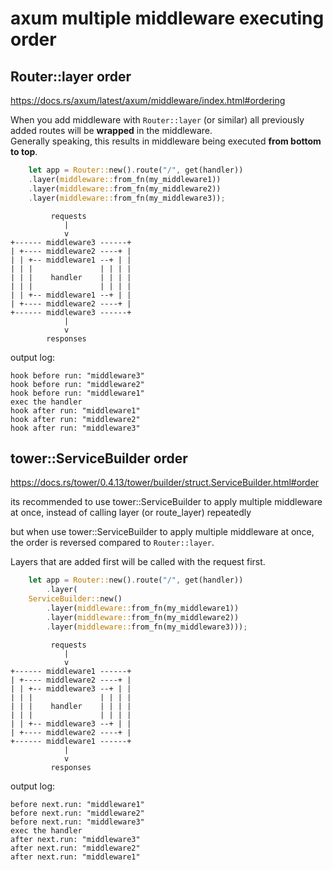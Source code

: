 # axum multiple middleware executing order

## Router::layer order

https://docs.rs/axum/latest/axum/middleware/index.html#ordering

When you add middleware with `Router::layer` (or similar) 
all previously added routes will be **wrapped** in the middleware.  
Generally speaking, this results in middleware being executed **from bottom to top**.

```rust
    let app = Router::new().route("/", get(handler))
    .layer(middleware::from_fn(my_middleware1))
    .layer(middleware::from_fn(my_middleware2))
    .layer(middleware::from_fn(my_middleware3));
```

```
         requests
            |
            v
+------ middleware3 ------+
| +---- middleware2 ----+ |
| | +-- middleware1 --+ | |
| | |               | | | |
| | |    handler    | | | |
| | |               | | | |
| | +-- middleware1 --+ | |
| +---- middleware2 ----+ |
+------ middleware3 ------+
            |
            v
        responses
```

output log:
```
hook before run: "middleware3"
hook before run: "middleware2"
hook before run: "middleware1"
exec the handler
hook after run: "middleware1"
hook after run: "middleware2"
hook after run: "middleware3"
```

## tower::ServiceBuilder order

https://docs.rs/tower/0.4.13/tower/builder/struct.ServiceBuilder.html#order

its recommended to use tower::ServiceBuilder to apply multiple middleware at once,
instead of calling layer (or route_layer) repeatedly

but when use tower::ServiceBuilder to apply multiple middleware at once, 
the order is reversed compared to `Router::layer`.

Layers that are added first will be called with the request first.

```rust
    let app = Router::new().route("/", get(handler))
        .layer(
    ServiceBuilder::new()
        .layer(middleware::from_fn(my_middleware1))
        .layer(middleware::from_fn(my_middleware2))
        .layer(middleware::from_fn(my_middleware3)));
```

```
         requests
            |
            v
+------ middleware1 ------+
| +---- middleware2 ----+ |
| | +-- middleware3 --+ | |
| | |               | | | |
| | |    handler    | | | |
| | |               | | | |
| | +-- middleware3 --+ | |
| +---- middleware2 ----+ |
+------ middleware1 ------+
            |
            v
         responses
```

output log:
```
before next.run: "middleware1"
before next.run: "middleware2"
before next.run: "middleware3"
exec the handler
after next.run: "middleware3"
after next.run: "middleware2"
after next.run: "middleware1"
```